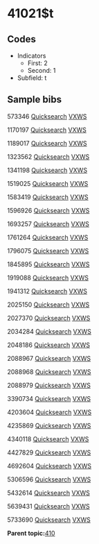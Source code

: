# 41021$t

## Codes

-   Indicators
    -   First: 2
    -   Second: 1
-   Subfield: t

## Sample bibs

573346 [Quicksearch](https://search.library.yale.edu/catalog/573346) [VXWS](http://prodorbis.library.yale.edu:7014/vxws/GetHoldingsService?bibId=573346)

1170197 [Quicksearch](https://search.library.yale.edu/catalog/1170197) [VXWS](http://prodorbis.library.yale.edu:7014/vxws/GetHoldingsService?bibId=1170197)

1189017 [Quicksearch](https://search.library.yale.edu/catalog/1189017) [VXWS](http://prodorbis.library.yale.edu:7014/vxws/GetHoldingsService?bibId=1189017)

1323562 [Quicksearch](https://search.library.yale.edu/catalog/1323562) [VXWS](http://prodorbis.library.yale.edu:7014/vxws/GetHoldingsService?bibId=1323562)

1341198 [Quicksearch](https://search.library.yale.edu/catalog/1341198) [VXWS](http://prodorbis.library.yale.edu:7014/vxws/GetHoldingsService?bibId=1341198)

1519025 [Quicksearch](https://search.library.yale.edu/catalog/1519025) [VXWS](http://prodorbis.library.yale.edu:7014/vxws/GetHoldingsService?bibId=1519025)

1583419 [Quicksearch](https://search.library.yale.edu/catalog/1583419) [VXWS](http://prodorbis.library.yale.edu:7014/vxws/GetHoldingsService?bibId=1583419)

1596926 [Quicksearch](https://search.library.yale.edu/catalog/1596926) [VXWS](http://prodorbis.library.yale.edu:7014/vxws/GetHoldingsService?bibId=1596926)

1693257 [Quicksearch](https://search.library.yale.edu/catalog/1693257) [VXWS](http://prodorbis.library.yale.edu:7014/vxws/GetHoldingsService?bibId=1693257)

1761264 [Quicksearch](https://search.library.yale.edu/catalog/1761264) [VXWS](http://prodorbis.library.yale.edu:7014/vxws/GetHoldingsService?bibId=1761264)

1796075 [Quicksearch](https://search.library.yale.edu/catalog/1796075) [VXWS](http://prodorbis.library.yale.edu:7014/vxws/GetHoldingsService?bibId=1796075)

1845895 [Quicksearch](https://search.library.yale.edu/catalog/1845895) [VXWS](http://prodorbis.library.yale.edu:7014/vxws/GetHoldingsService?bibId=1845895)

1919088 [Quicksearch](https://search.library.yale.edu/catalog/1919088) [VXWS](http://prodorbis.library.yale.edu:7014/vxws/GetHoldingsService?bibId=1919088)

1941312 [Quicksearch](https://search.library.yale.edu/catalog/1941312) [VXWS](http://prodorbis.library.yale.edu:7014/vxws/GetHoldingsService?bibId=1941312)

2025150 [Quicksearch](https://search.library.yale.edu/catalog/2025150) [VXWS](http://prodorbis.library.yale.edu:7014/vxws/GetHoldingsService?bibId=2025150)

2027370 [Quicksearch](https://search.library.yale.edu/catalog/2027370) [VXWS](http://prodorbis.library.yale.edu:7014/vxws/GetHoldingsService?bibId=2027370)

2034284 [Quicksearch](https://search.library.yale.edu/catalog/2034284) [VXWS](http://prodorbis.library.yale.edu:7014/vxws/GetHoldingsService?bibId=2034284)

2048186 [Quicksearch](https://search.library.yale.edu/catalog/2048186) [VXWS](http://prodorbis.library.yale.edu:7014/vxws/GetHoldingsService?bibId=2048186)

2088967 [Quicksearch](https://search.library.yale.edu/catalog/2088967) [VXWS](http://prodorbis.library.yale.edu:7014/vxws/GetHoldingsService?bibId=2088967)

2088968 [Quicksearch](https://search.library.yale.edu/catalog/2088968) [VXWS](http://prodorbis.library.yale.edu:7014/vxws/GetHoldingsService?bibId=2088968)

2088979 [Quicksearch](https://search.library.yale.edu/catalog/2088979) [VXWS](http://prodorbis.library.yale.edu:7014/vxws/GetHoldingsService?bibId=2088979)

3390734 [Quicksearch](https://search.library.yale.edu/catalog/3390734) [VXWS](http://prodorbis.library.yale.edu:7014/vxws/GetHoldingsService?bibId=3390734)

4203604 [Quicksearch](https://search.library.yale.edu/catalog/4203604) [VXWS](http://prodorbis.library.yale.edu:7014/vxws/GetHoldingsService?bibId=4203604)

4235869 [Quicksearch](https://search.library.yale.edu/catalog/4235869) [VXWS](http://prodorbis.library.yale.edu:7014/vxws/GetHoldingsService?bibId=4235869)

4340118 [Quicksearch](https://search.library.yale.edu/catalog/4340118) [VXWS](http://prodorbis.library.yale.edu:7014/vxws/GetHoldingsService?bibId=4340118)

4427829 [Quicksearch](https://search.library.yale.edu/catalog/4427829) [VXWS](http://prodorbis.library.yale.edu:7014/vxws/GetHoldingsService?bibId=4427829)

4692604 [Quicksearch](https://search.library.yale.edu/catalog/4692604) [VXWS](http://prodorbis.library.yale.edu:7014/vxws/GetHoldingsService?bibId=4692604)

5306596 [Quicksearch](https://search.library.yale.edu/catalog/5306596) [VXWS](http://prodorbis.library.yale.edu:7014/vxws/GetHoldingsService?bibId=5306596)

5432614 [Quicksearch](https://search.library.yale.edu/catalog/5432614) [VXWS](http://prodorbis.library.yale.edu:7014/vxws/GetHoldingsService?bibId=5432614)

5639431 [Quicksearch](https://search.library.yale.edu/catalog/5639431) [VXWS](http://prodorbis.library.yale.edu:7014/vxws/GetHoldingsService?bibId=5639431)

5733690 [Quicksearch](https://search.library.yale.edu/catalog/5733690) [VXWS](http://prodorbis.library.yale.edu:7014/vxws/GetHoldingsService?bibId=5733690)

**Parent topic:**[410](../../tags/410/410.md)

